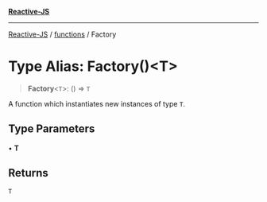[**Reactive-JS**](../../README.md)

***

[Reactive-JS](../../README.md) / [functions](../README.md) / Factory

# Type Alias: Factory()\<T\>

> **Factory**\<`T`\>: () => `T`

A function which instantiates new instances of type `T`.

## Type Parameters

• **T**

## Returns

`T`
